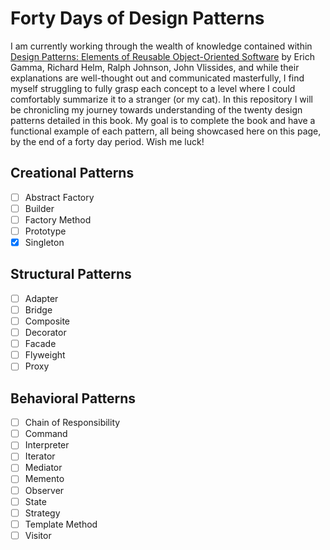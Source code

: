# Forty Days of Design Patterns

I am currently working through the wealth of knowledge contained within [Design Patterns: Elements of Reusable Object-Oriented Software](https://www.oreilly.com/library/view/design-patterns-elements/0201633612/) by Erich Gamma, Richard Helm, Ralph Johnson, John Vlissides, and while their explanations are well-thought out and communicated masterfully, I find myself struggling to fully grasp each concept to a level where I could comfortably summarize it to a stranger (or my cat). In this repository I will be chronicling my journey towards understanding of the twenty design patterns detailed in this book. My goal is to complete the book and have a functional example of each pattern, all being showcased here on this page, by the end of a forty day period. Wish me luck!

## Creational Patterns
- [ ] Abstract Factory
- [ ] Builder
- [ ] Factory Method
- [ ] Prototype
- [X] Singleton

## Structural Patterns
- [ ] Adapter
- [ ] Bridge
- [ ] Composite
- [ ] Decorator
- [ ] Facade
- [ ] Flyweight
- [ ] Proxy

## Behavioral Patterns
- [ ] Chain of Responsibility
- [ ] Command
- [ ] Interpreter
- [ ] Iterator
- [ ] Mediator
- [ ] Memento
- [ ] Observer
- [ ] State
- [ ] Strategy
- [ ] Template Method
- [ ] Visitor